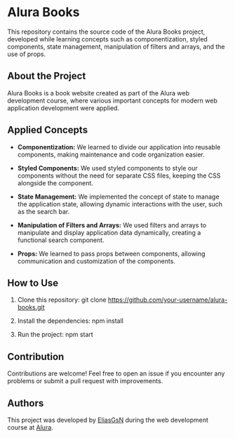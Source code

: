 # Alura Books

This repository contains the source code of the Alura Books project, developed while learning concepts such as componentization, styled components, state management, manipulation of filters and arrays, and the use of props.

## About the Project

Alura Books is a book website created as part of the Alura web development course, where various important concepts for modern web application development were applied.

## Applied Concepts

- **Componentization:** We learned to divide our application into reusable components, making maintenance and code organization easier.

- **Styled Components:** We used styled components to style our components without the need for separate CSS files, keeping the CSS alongside the component.

- **State Management:** We implemented the concept of state to manage the application state, allowing dynamic interactions with the user, such as the search bar.

- **Manipulation of Filters and Arrays:** We used filters and arrays to manipulate and display application data dynamically, creating a functional search component.

- **Props:** We learned to pass props between components, allowing communication and customization of the components.

## How to Use

1. Clone this repository:
git clone https://github.com/your-username/alura-books.git

2. Install the dependencies:
npm install

3. Run the project:
npm start


## Contribution

Contributions are welcome! Feel free to open an issue if you encounter any problems or submit a pull request with improvements.

## Authors

This project was developed by [EliasGsN](https://github.com/EliasGsN) during the web development course at [Alura](https://www.alura.com.br/).

